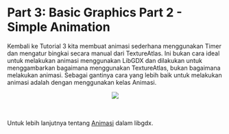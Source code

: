 # Part 3: Basic Graphics Part 2 - Simple Animation

Kembali ke Tutorial 3 kita membuat animasi sederhana menggunakan Timer dan mengatur bingkai secara manual dari TextureAtlas. Ini bukan cara ideal untuk melakukan animasi menggunakan LibGDX dan dilakukan untuk menggambarkan bagaimana menggunakan TextureAtlas, bukan bagaimana melakukan animasi. Sebagai gantinya cara yang lebih baik untuk melakukan animasi adalah dengan menggunakan kelas Animasi. 

<div align="center"><img src="https://user-images.githubusercontent.com/30854434/30598552-36fdf548-9d84-11e7-9841-87f20c029bf0.gif" widht="70%" /></div>
<br></br>

Untuk lebih lanjutnya tentang [Animasi](http://www.gamefromscratch.com/post/2013/12/09/LibGDX-Tutorial-3B-Simple-Animation.aspx) dalam libgdx.
